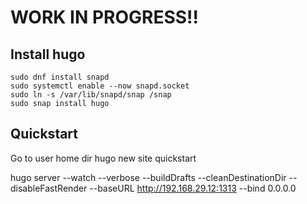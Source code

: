

# WORK IN PROGRESS!!


## Install hugo
```
sudo dnf install snapd
sudo systemctl enable --now snapd.socket
sudo ln -s /var/lib/snapd/snap /snap
sudo snap install hugo
```


## Quickstart
Go to user home dir
hugo new site quickstart

 hugo server --watch --verbose --buildDrafts --cleanDestinationDir --disableFastRender --baseURL http://192.168.29.12:1313 --bind 0.0.0.0


